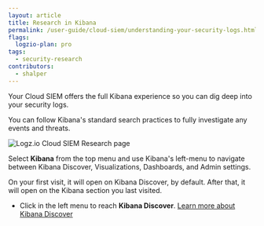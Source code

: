 ```yaml
---
layout: article
title: Research in Kibana
permalink: /user-guide/cloud-siem/understanding-your-security-logs.html
flags:
  logzio-plan: pro
tags:
  - security-research
contributors:
  - shalper
---
```


Your Cloud SIEM offers the full Kibana experience so you can dig deep into your security logs.

You can follow Kibana's standard search practices to fully investigate any events and threats.

![Logz.io Cloud SIEM Research page](https://dytvr9ot2sszz.cloudfront.net/logz-docs/siem/siem-kibana.png)

Select **Kibana** from the top menu and use Kibana's left-menu to navigate between Kibana Discover, Visualizations, Dashboards, and Admin settings.

On your first visit, it will open on Kibana Discover, by default. After that, it will open on the Kibana section you last visited.

- Click **<i class="far fa-compass"></i>** in the left menu to reach **Kibana Discover**. [Learn more about Kibana Discover](/user-guide/kibana/)
